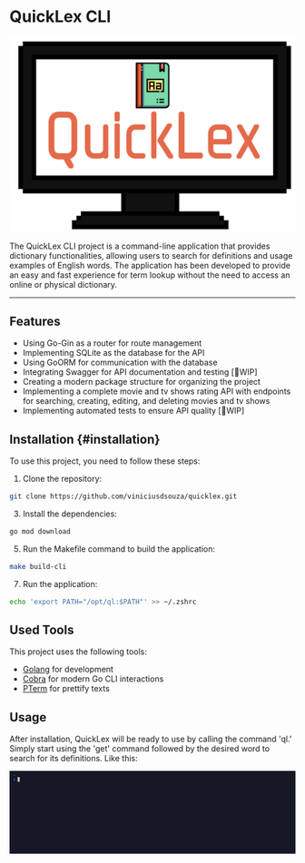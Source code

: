 # QuickLex CLI

<p align="center">
  <img src="./assets/quicklex.svg" alt="QuickLex Header">
</p>

The QuickLex CLI project is a command-line application that provides dictionary functionalities, allowing users to search for definitions and usage examples of English words. The application has been developed to provide an easy and fast experience for term lookup without the need to access an online or physical dictionary.

---

## Features

- Using Go-Gin as a router for route management
- Implementing SQLite as the database for the API
- Using GoORM for communication with the database
- Integrating Swagger for API documentation and testing [🚧WIP]
- Creating a modern package structure for organizing the project
- Implementing a complete movie and tv shows rating API with endpoints for searching, creating, editing, and deleting movies and tv shows
- Implementing automated tests to ensure API quality [🚧WIP]

## Installation {#installation}

To use this project, you need to follow these steps:

1. Clone the repository: 
```sh
git clone https://github.com/viniciusdsouza/quicklex.git
```
3. Install the dependencies: 
```sh
go mod download
```
5. Run the Makefile command to build the application:
```sh
make build-cli
```
7. Run the application: 
```sh
echo 'export PATH="/opt/ql:$PATH"' >> ~/.zshrc
```

## Used Tools

This project uses the following tools:

- [Golang](https://golang.org/) for development
- [Cobra](https://github.com/spf13/cobra) for modern Go CLI interactions
- [PTerm](https://github.com/pterm/pterm/tree/master) for prettify texts

## Usage

After installation, QuickLex will be ready to use by calling the command 'ql.' Simply start using the 'get' command followed by the desired word to search for its definitions. Like this:
<p align="center">
  <img src="./assets/using-quicklex.gif" alt="QuickLex usage" width="700">
</p>
